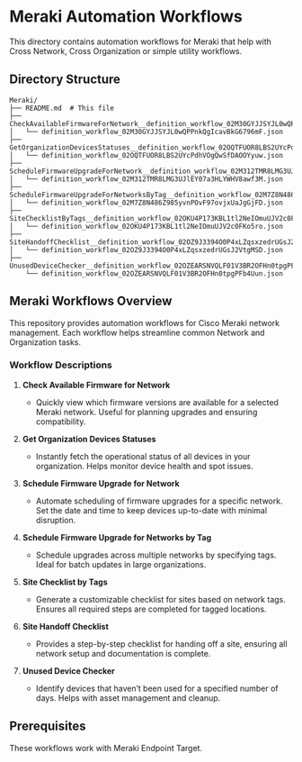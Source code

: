 # Meraki Automation Workflows

This directory contains automation workflows for Meraki that help with Cross Network, Cross Organization or simple utility workflows.

## Directory Structure

```text
Meraki/
├── README.md  # This file
├── CheckAvailableFirmwareForNetwork__definition_workflow_02M30GYJJSYJL0wQPPnkQgIcavBkG6796mF/
│   └── definition_workflow_02M30GYJJSYJL0wQPPnkQgIcavBkG6796mF.json
├── GetOrganizationDevicesStatuses__definition_workflow_02OQTFUOR8LBS2UYcPdhVOgQwSfDAOOYyuw/
│   └── definition_workflow_02OQTFUOR8LBS2UYcPdhVOgQwSfDAOOYyuw.json
├── ScheduleFirmwareUpgradeForNetwork__definition_workflow_02M312TMR8LMG3UJlEY07a3HLYWHV8awf3M/
│   └── definition_workflow_02M312TMR8LMG3UJlEY07a3HLYWHV8awf3M.json
├── ScheduleFirmwareUpgradeForNetworksByTag__definition_workflow_02M7Z8N486Z985yvnPOvF97ovjxUaJgGjFD/
│   └── definition_workflow_02M7Z8N486Z985yvnPOvF97ovjxUaJgGjFD.json
├── SiteChecklistByTags__definition_workflow_02OKU4P173KBL1tl2NeIOmuUJV2c0FKo5ro/
│   └── definition_workflow_02OKU4P173KBL1tl2NeIOmuUJV2c0FKo5ro.json
├── SiteHandoffChecklist__definition_workflow_02OZ9J3394O0P4xLZqsxzedrUGsJ2VtgMSD/
│   └── definition_workflow_02OZ9J3394O0P4xLZqsxzedrUGsJ2VtgMSD.json
├── UnusedDeviceChecker__definition_workflow_02OZEARSNVQLF01V3BR2OFHn0tpgPFb4Uun/
    └── definition_workflow_02OZEARSNVQLF01V3BR2OFHn0tpgPFb4Uun.json
```

## Meraki Workflows Overview

This repository provides automation workflows for Cisco Meraki network management. Each workflow helps streamline common Network and Organization tasks.

### Workflow Descriptions

1. **Check Available Firmware for Network**
   - Quickly view which firmware versions are available for a selected Meraki network. Useful for planning upgrades and ensuring compatibility.

2. **Get Organization Devices Statuses**
   - Instantly fetch the operational status of all devices in your organization. Helps monitor device health and spot issues.

3. **Schedule Firmware Upgrade for Network**
   - Automate scheduling of firmware upgrades for a specific network. Set the date and time to keep devices up-to-date with minimal disruption.

4. **Schedule Firmware Upgrade for Networks by Tag**
   - Schedule upgrades across multiple networks by specifying tags. Ideal for batch updates in large organizations.

5. **Site Checklist by Tags**
   - Generate a customizable checklist for sites based on network tags. Ensures all required steps are completed for tagged locations.

6. **Site Handoff Checklist**
   - Provides a step-by-step checklist for handing off a site, ensuring all network setup and documentation is complete.

7. **Unused Device Checker**
   - Identify devices that haven’t been used for a specified number of days. Helps with asset management and cleanup.

## Prerequisites

These workflows work with Meraki Endpoint Target.


